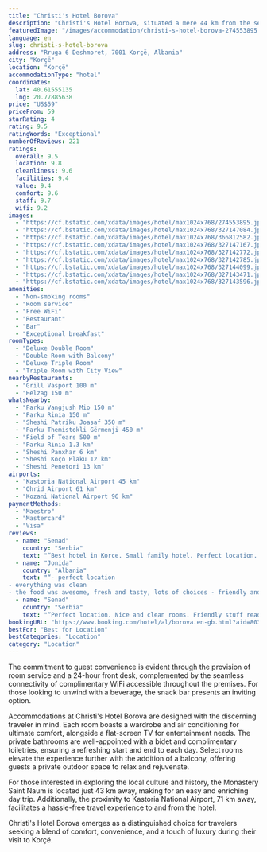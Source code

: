 ```yaml
---
title: "Christi's Hotel Borova"
description: "Christi's Hotel Borova, situated a mere 44 km from the serene Ohrid Lake Springs, stands as a beacon of comfort and luxury in Korçë, offering guests a 4-star experience that goes beyond the ordinary."
featuredImage: "/images/accommodation/christi-s-hotel-borova-274553895.jpg"
language: en
slug: christi-s-hotel-borova
address: "Rruga 6 Deshmoret, 7001 Korçë, Albania"
city: "Korçë"
location: "Korçë"
accommodationType: "hotel"
coordinates:
  lat: 40.61555135
  lng: 20.77885638
price: "US$59"
priceFrom: 59
starRating: 4
rating: 9.5
ratingWords: "Exceptional"
numberOfReviews: 221
ratings:
  overall: 9.5
  location: 9.8
  cleanliness: 9.6
  facilities: 9.4
  value: 9.4
  comfort: 9.6
  staff: 9.7
  wifi: 9.2
images:
  - "https://cf.bstatic.com/xdata/images/hotel/max1024x768/274553895.jpg?k=a42070db63e4d7941e4141ff93db673f8968b7a960b6e9479edc2190699ac612&o=&hp=1"
  - "https://cf.bstatic.com/xdata/images/hotel/max1024x768/327147084.jpg?k=3519998e06a3ba88b0610477dede1156d603d803a4195396abf56293e3de905e&o=&hp=1"
  - "https://cf.bstatic.com/xdata/images/hotel/max1024x768/366812582.jpg?k=9f0ab4edeca827a1223ba9f6707ea643e42d40062c93110d18bc7d0e0a9c3adb&o=&hp=1"
  - "https://cf.bstatic.com/xdata/images/hotel/max1024x768/327147167.jpg?k=434d6a6b67220dc796318c264e062338e6a5cb69ea274d1e30f4234ea3525f5a&o=&hp=1"
  - "https://cf.bstatic.com/xdata/images/hotel/max1024x768/327142772.jpg?k=d7fa3164a5d88ad9ccb264fb9daa858a74fd675e9fbeb67c29b300aa45eb920c&o=&hp=1"
  - "https://cf.bstatic.com/xdata/images/hotel/max1024x768/327142785.jpg?k=587edd592f49acd665957490cae7450fe24a7e3e7c3824f4ddc23fa233a57db1&o=&hp=1"
  - "https://cf.bstatic.com/xdata/images/hotel/max1024x768/327144099.jpg?k=c741f44d843a30b18d1976e31b10369dd635ae6c197fb08ccb23754acee51f01&o=&hp=1"
  - "https://cf.bstatic.com/xdata/images/hotel/max1024x768/327143471.jpg?k=8f3ef1e69424887124e6e0c34a0822794675432901c9faaf774322cb435e5c31&o=&hp=1"
  - "https://cf.bstatic.com/xdata/images/hotel/max1024x768/327143596.jpg?k=e3cc03b19087338b3c5a2ac6e7cf983421d56f952c019fb12322ebe0e9d3a657&o=&hp=1"
amenities:
  - "Non-smoking rooms"
  - "Room service"
  - "Free WiFi"
  - "Restaurant"
  - "Bar"
  - "Exceptional breakfast"
roomTypes:
  - "Deluxe Double Room"
  - "Double Room with Balcony"
  - "Deluxe Triple Room"
  - "Triple Room with City View"
nearbyRestaurants:
  - "Grill Vasport 100 m"
  - "Helzag 150 m"
whatsNearby:
  - "Parku Vangjush Mio 150 m"
  - "Parku Rinia 150 m"
  - "Sheshi Patriku Joasaf 350 m"
  - "Parku Themistokli Gërmenji 450 m"
  - "Field of Tears 500 m"
  - "Parku Rinia 1.3 km"
  - "Sheshi Panxhar 6 km"
  - "Sheshi Koço Plaku 12 km"
  - "Sheshi Penetori 13 km"
airports:
  - "Kastoria National Airport 45 km"
  - "Ohrid Airport 61 km"
  - "Kozani National Airport 96 km"
paymentMethods:
  - "Maestro"
  - "Mastercard"
  - "Visa"
reviews:
  - name: "Senad"
    country: "Serbia"
    text: "“Best hotel in Korce. Small family hotel. Perfect location. Good internet. Room with balcony. Friendly stuff..”"
  - name: "Jonida"
    country: "Albania"
    text: "“- perfect location
- everything was clean
- the food was awesome, fresh and tasty, lots of choices - friendly and helpful staff :)”"
  - name: "Senad"
    country: "Serbia"
    text: "“Perfect location. Nice and clean rooms. Friendly stuff ready to help, give info and support you.”"
bookingURL: "https://www.booking.com/hotel/al/borova.en-gb.html?aid=8035640"
bestFor: "Best for Location"
bestCategories: "Location"
category: "Location"
---
```


The commitment to guest convenience is evident through the provision of room service and a 24-hour front desk, complemented by the seamless connectivity of complimentary WiFi accessible throughout the premises. For those looking to unwind with a beverage, the snack bar presents an inviting option.

Accommodations at Christi's Hotel Borova are designed with the discerning traveler in mind. Each room boasts a wardrobe and air conditioning for ultimate comfort, alongside a flat-screen TV for entertainment needs. The private bathrooms are well-appointed with a bidet and complimentary toiletries, ensuring a refreshing start and end to each day. Select rooms elevate the experience further with the addition of a balcony, offering guests a private outdoor space to relax and rejuvenate.

For those interested in exploring the local culture and history, the Monastery Saint Naum is located just 43 km away, making for an easy and enriching day trip. Additionally, the proximity to Kastoria National Airport, 71 km away, facilitates a hassle-free travel experience to and from the hotel.

Christi's Hotel Borova emerges as a distinguished choice for travelers seeking a blend of comfort, convenience, and a touch of luxury during their visit to Korçë.